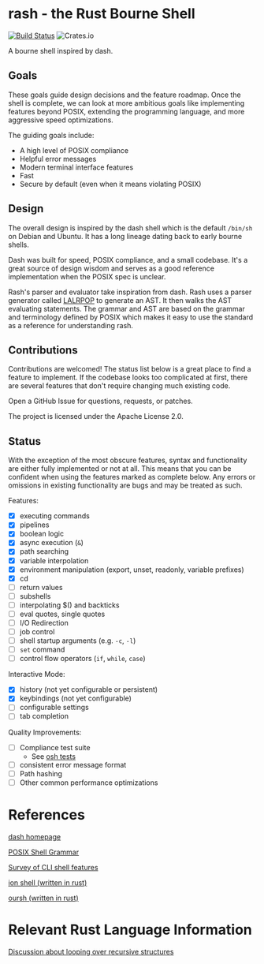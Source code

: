 # rash - the Rust Bourne Shell

[![Build Status](https://travis-ci.org/absurdhero/rash-shell.svg?branch=master)](https://travis-ci.org/absurdhero/rash-shell)
![Crates.io](https://img.shields.io/crates/v/rash-shell.svg)

A bourne shell inspired by dash.

## Goals

These goals guide design decisions and the feature roadmap.
Once the shell is complete, we can look at more ambitious goals like
implementing features beyond POSIX, extending the programming language,
and more aggressive speed optimizations.

The guiding goals include:

 - A high level of POSIX compliance
 - Helpful error messages
 - Modern terminal interface features
 - Fast
 - Secure by default (even when it means violating POSIX)

## Design

The overall design is inspired by the dash shell which is the default
`/bin/sh` on Debian and Ubuntu. It has a long lineage dating back to
early bourne shells.

Dash was built for speed, POSIX compliance, and a small codebase.
It's a great source of design wisdom and serves as a good reference
implementation when the POSIX spec is unclear.

Rash's parser and evaluator take inspiration from dash.
Rash uses a parser generator called [LALRPOP](https://github.com/lalrpop/lalrpop)
to generate an AST. It then walks the AST evaluating statements.
The grammar and AST are based on the grammar and terminology defined by
POSIX which makes it easy to use the standard as a reference for
understanding rash.

## Contributions

Contributions are welcomed! The status list below is a great place
to find a feature to implement. If the codebase looks too complicated
at first, there are several features that don't require changing much
existing code.

Open a GitHub Issue for questions, requests, or patches.

The project is licensed under the Apache License 2.0.

## Status

With the exception of the most obscure features,
syntax and functionality are either fully implemented or not at all.
This means that you can be confident when using the features marked as
complete below. Any errors or omissions in existing functionality are
bugs and may be treated as such.

Features:

- [x] executing commands
- [x] pipelines
- [x] boolean logic
- [x] async execution (`&`)
- [x] path searching
- [x] variable interpolation
- [x] environment manipulation (export, unset, readonly, variable prefixes)
- [x] cd
- [ ] return values
- [ ] subshells
- [ ] interpolating $() and backticks
- [ ] eval quotes, single quotes
- [ ] I/O Redirection
- [ ] job control
- [ ] shell startup arguments (e.g. `-c`, `-l`)
- [ ] `set` command
- [ ] control flow operators (`if`, `while`, `case`)

Interactive Mode:

- [x] history (not yet configurable or persistent)
- [x] keybindings (not yet configurable)
- [ ] configurable settings
- [ ] tab completion

Quality Improvements:

- [ ] Compliance test suite
    - See [osh tests](http://www.oilshell.org/cross-ref.html?tag=spec-test#spec-test)
- [ ] consistent error message format
- [ ] Path hashing
- [ ] Other common performance optimizations

# References

[dash homepage](http://gondor.apana.org.au/~herbert/dash/)

[POSIX Shell Grammar](http://pubs.opengroup.org/onlinepubs/9699919799/utilities/V3_chap02.html#tag_18_10_02)

[Survey of CLI shell features](https://en.wikipedia.org/wiki/Comparison_of_command_shells)

[ion shell (written in rust)](https://gitlab.redox-os.org/redox-os/ion)

[oursh (written in rust)](https://github.com/nixpulvis/oursh)

# Relevant Rust Language Information

[Discussion about looping over recursive structures](https://stackoverflow.com/questions/37986640/cannot-obtain-a-mutable-reference-when-iterating-a-recursive-structure-cannot-b)
